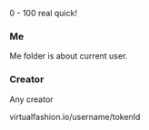 0 - 100 real quick!

### Me

Me folder is about current user.

### Creator

Any creator

virtualfashion.io/username/tokenId

###
